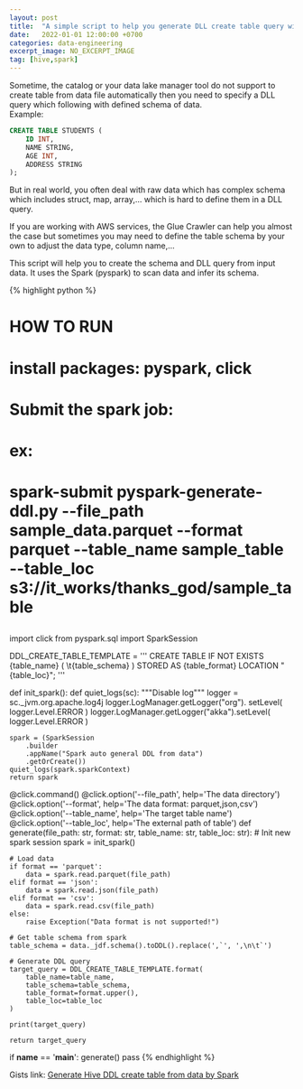 ```yaml
---
layout: post
title:  "A simple script to help you generate DLL create table query with complex schema"
date:   2022-01-01 12:00:00 +0700
categories: data-engineering
excerpt_image: NO_EXCERPT_IMAGE
tag: [hive,spark]
---
```


Sometime, the catalog or your data lake manager tool do not support to create table from data file automatically then you need to specify a DLL query which following with defined schema of data.  
Example:
```sql
CREATE TABLE STUDENTS (  
    ID INT,  
    NAME STRING,  
    AGE INT,  
    ADDRESS STRING  
);
```

But in real world, you often deal with raw data which has complex schema which includes struct, map, array,... which is hard to define them in a DLL query.  

If you are working with AWS services, the Glue Crawler can help you almost the case but sometimes you may need to define the table schema by your own to adjust the data type, column name,...

This script will help you to create the schema and DLL query from input data. It uses the Spark (pyspark) to scan data and infer its schema.

{% highlight python %}
###
# HOW TO RUN
# install packages: pyspark, click 
# Submit the spark job:
# ex:
# spark-submit pyspark-generate-ddl.py --file_path sample_data.parquet --format parquet --table_name sample_table --table_loc s3://it_works/thanks_god/sample_table
##

import click
from pyspark.sql import SparkSession

DDL_CREATE_TABLE_TEMPLATE = '''
CREATE TABLE IF NOT EXISTS {table_name} (
\t{table_schema}
)
STORED AS {table_format} 
LOCATION "{table_loc}";
'''

def init_spark():
    def quiet_logs(sc):
        """Disable log"""
        logger = sc._jvm.org.apache.log4j
        logger.LogManager.getLogger("org"). setLevel( logger.Level.ERROR )
        logger.LogManager.getLogger("akka").setLevel( logger.Level.ERROR )
  
    spark = (SparkSession
        .builder
        .appName("Spark auto general DDL from data")
        .getOrCreate())
    quiet_logs(spark.sparkContext)
    return spark


@click.command()
@click.option('--file_path', help='The data directory')
@click.option('--format', help='The data format: parquet,json,csv')
@click.option('--table_name', help='The target table name')
@click.option('--table_loc', help='The external path of table')
def generate(file_path: str, format: str, table_name: str, table_loc: str):
    # Init new spark session
    spark = init_spark()

    # Load data
    if format == 'parquet':
        data = spark.read.parquet(file_path)
    elif format == 'json':
        data = spark.read.json(file_path)
    elif format == 'csv':
        data = spark.read.csv(file_path)
    else:
        raise Exception("Data format is not supported!")
    
    # Get table schema from spark
    table_schema = data._jdf.schema().toDDL().replace(',`', ',\n\t`')

    # Generate DDL query
    target_query = DDL_CREATE_TABLE_TEMPLATE.format(
        table_name=table_name,
        table_schema=table_schema,
        table_format=format.upper(),
        table_loc=table_loc
    )

    print(target_query)

    return target_query


if __name__ == '__main__':
    generate()
    pass
{% endhighlight %}

Gists link: [Generate Hive DDL create table from data by Spark][gist-link]

[gist-link]: https://gist.github.com/leehuwuj/9635918ef68f2ce0835e135e823b2d3f